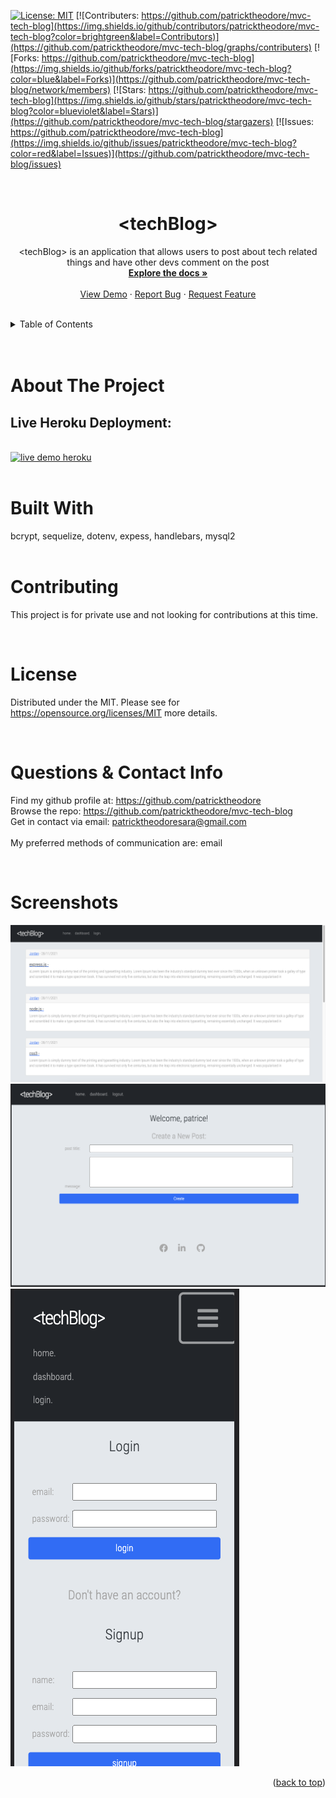  
  [![License: MIT](https://img.shields.io/badge/License-MIT-yellow.svg)](https://opensource.org/licenses/MIT)
  [![Contributers: https://github.com/patricktheodore/mvc-tech-blog](https://img.shields.io/github/contributors/patricktheodore/mvc-tech-blog?color=brightgreen&label=Contributors)](https://github.com/patricktheodore/mvc-tech-blog/graphs/contributers) 
  [![Forks: https://github.com/patricktheodore/mvc-tech-blog](https://img.shields.io/github/forks/patricktheodore/mvc-tech-blog?color=blue&label=Forks)](https://github.com/patricktheodore/mvc-tech-blog/network/members) 
  [![Stars: https://github.com/patricktheodore/mvc-tech-blog](https://img.shields.io/github/stars/patricktheodore/mvc-tech-blog?color=blueviolet&label=Stars)](https://github.com/patricktheodore/mvc-tech-blog/stargazers)
  [![Issues: https://github.com/patricktheodore/mvc-tech-blog](https://img.shields.io/github/issues/patricktheodore/mvc-tech-blog?color=red&label=Issues)](https://github.com/patricktheodore/mvc-tech-blog/issues)

  <br>
  
  <h1 align="center">&#60;techBlog></h3>
  
  <div>
    <p align="center">
      &#60;techBlog>  is an application that allows users to post about tech related things and have other devs comment on the post
      <br />
      <a href="https://github.com/patricktheodore/mvc-tech-blog"><strong>Explore the docs »</strong></a>
      <br />
      <br />
      <a href="https://intense-coast-20121.herokuapp.com/">View Demo</a>
      ·
      <a href="https://github.com/patricktheodore/mvc-tech-blog/issues">Report Bug</a>
      ·
      <a href="https://github.com/patricktheodore/mvc-tech-blog/issues">Request Feature</a>
    </p>
  </div>

  

  <br />
  
  <!-- TABLE OF CONTENTS -->
  <details>
    <summary>Table of Contents</summary>
    <ul>
      <li>
        <a href="#about-the-project">About The Project</a>
        <ul>
          <li><a href="#built-with">Built With</a></li>
        </ul>
      </li>
      <li>
        <a href="#getting-started">Getting Started</a>
        <ul>
          <li><a href="#prerequisites">Prerequisites</a></li>
          <li><a href="#installation">Installation</a></li>
        </ul>
      </li>
      <li><a href="#usage">Usage</a></li>
      <li><a href="#contributing">Contributing</a></li>
      <li><a href="#license">License</a></li>
      <li><a href="#contact">Contact</a></li>
      <li><a href="#acknowledgments">Acknowledgments</a></li>
    </ul>
  </details>

  <br />
  <br />
  
  
  
  <!-- ABOUT THE PROJECT -->
  # About The Project
  
  ## Live Heroku Deployment: 
  <br>
<a href="https://intense-coast-20121.herokuapp.com/">
  <img alt="live demo heroku" src="https://img.shields.io/badge/Demo-Heroku-430098?style=for-the-badge&logo=heroku&logoColor=white" target="_blank" /></a>
  
  </br>
  <br>

# Built With
bcrypt, sequelize, dotenv, expess, handlebars, mysql2  
  <br>

  <!-- CONTRIBUTING -->
# Contributing
  This project is for private use and not looking for contributions at this time.
  
  <br>

  <!-- LICENSE -->
  # License
  Distributed under the MIT. Please see for https://opensource.org/licenses/MIT more details. 


    
  
  <br>

  <!-- QUESTIONS & CONTACT -->
  # Questions & Contact Info
  Find my github profile at: https://github.com/patricktheodore </br>
  Browse the repo: https://github.com/patricktheodore/mvc-tech-blog </br>
  Get in contact via email: patricktheodoresara@gmail.com 
  </br></br>
  My preferred methods of communication are: email
  
  <br>

  # Screenshots

  ![Home Page](./assets/Screen%20Shot%202021-11-29%20at%2012.54.18%20am.png)
  ![Dashboard](./assets/Screen%20Shot%202021-11-29%20at%205.40.36%20pm.png)
  ![Login](./assets/Screen%20Shot%202021-11-29%20at%205.39.47%20pm.png)



  
  <p align="right">(<a href="#top">back to top</a>)</p>  

